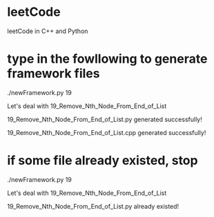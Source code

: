# leetCode
leetCode in C++ and Python


# type in the fowllowing to generate framework files

./newFramework.py 19

Let's deal with 19_Remove_Nth_Node_From_End_of_List

19_Remove_Nth_Node_From_End_of_List.py generated successfully!

19_Remove_Nth_Node_From_End_of_List.cpp generated successfully!

# if some file already existed, stop

./newFramework.py 19

Let's deal with 19_Remove_Nth_Node_From_End_of_List

19_Remove_Nth_Node_From_End_of_List.py already existed!



